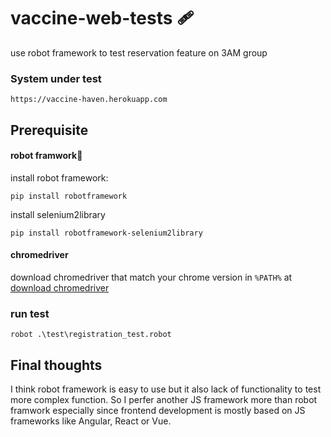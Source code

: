 # vaccine-web-tests :adhesive_bandage:
use robot framework to test reservation feature on 3AM group

### System under test
```
https://vaccine-haven.herokuapp.com
```

## Prerequisite

#### robot framwork:robot:
install robot framework:
```
pip install robotframework
```
install selenium2library
```
pip install robotframework-selenium2library
```

#### chromedriver
download chromedriver that match your chrome version in `%PATH%` at [download chromedriver](https://chromedriver.chromium.org/downloads)

### run test
```
robot .\test\registration_test.robot
```
## Final thoughts
I think robot framework is easy to use but it also lack of functionality to test more complex function. So I perfer another JS framework more than robot framwork especially since frontend development is mostly based on JS frameworks like Angular, React or Vue.